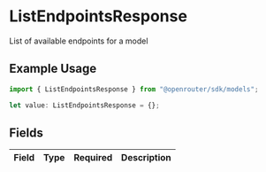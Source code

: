 # ListEndpointsResponse

List of available endpoints for a model

## Example Usage

```typescript
import { ListEndpointsResponse } from "@openrouter/sdk/models";

let value: ListEndpointsResponse = {};
```

## Fields

| Field       | Type        | Required    | Description |
| ----------- | ----------- | ----------- | ----------- |